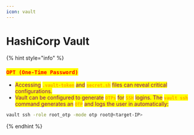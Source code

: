```yaml
---
icon: vault
---
```


# HashiCorp Vault

{% hint style="info" %}
### <mark style="color:red;">`OPT (One-Time Password)`</mark>

* <mark style="color:purple;">Accessing</mark> <mark style="color:orange;">**`.vault-token`**</mark> <mark style="color:purple;">and</mark> <mark style="color:orange;">**`secret.sh`**</mark> <mark style="color:purple;">files can reveal critical configurations.</mark>
* <mark style="color:purple;">Vault can be configured to generate</mark> <mark style="color:orange;">**`OTPs`**</mark> <mark style="color:purple;">for</mark> <mark style="color:orange;">**`SSH`**</mark> <mark style="color:purple;">logins. The</mark> <mark style="color:orange;">**`vault ssh`**</mark> <mark style="color:purple;">command generates an</mark> <mark style="color:orange;">**`OTP`**</mark> <mark style="color:purple;">and logs the user in automatically:</mark>

```sh
vault ssh -role root_otp -mode otp root@<target-IP>
```
{% endhint %}


